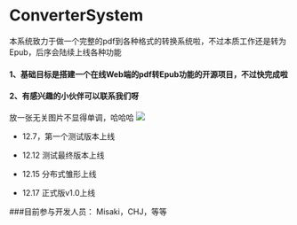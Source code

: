 # ConverterSystem
本系统致力于做一个完整的pdf到各种格式的转换系统啦，不过本质工作还是转为Epub，后序会陆续上线各种功能

#### 1、基础目标是搭建一个在线Web端的pdf转Epub功能的开源项目，不过快完成啦
#### 2、有感兴趣的小伙伴可以联系我们呀


放一张无关图片不显得单调，哈哈哈
![](https://gitee.com/Misakisssssas/springcloud-image/raw/master/202112142254173.png)

* 12.7，第一个测试版本上线 
 

* 12.12  测试最终版本上线


* 12.15 分布式雏形上线


* 12.17 正式版v1.0上线

###目前参与开发人员： Misaki，CHJ，等等